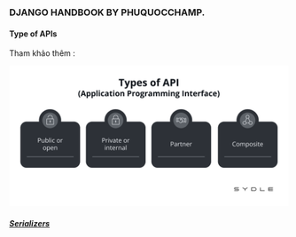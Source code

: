 ### DJANGO HANDBOOK BY PHUQUOCCHAMP.

#### Type of APIs

Tham khảo thêm :

![1700364348634](image/README/1700364348634.png)

##### [Serializers](./serializers.md)
